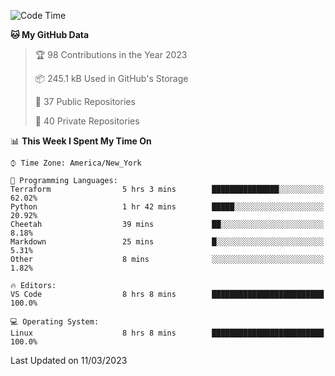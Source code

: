 <!--START_SECTION:waka-->
![Code Time](http://img.shields.io/badge/Code%20Time-139%20hrs%2038%20mins-blue)

**🐱 My GitHub Data** 

> 🏆 98 Contributions in the Year 2023
 > 
> 📦 245.1 kB Used in GitHub's Storage 
 > 
> 📜 37 Public Repositories 
 > 
> 🔑 40 Private Repositories  
 > 
📊 **This Week I Spent My Time On** 

```text
⌚︎ Time Zone: America/New_York

💬 Programming Languages: 
Terraform                5 hrs 3 mins        ███████████████░░░░░░░░░░   62.02% 
Python                   1 hr 42 mins        █████░░░░░░░░░░░░░░░░░░░░   20.92% 
Cheetah                  39 mins             ██░░░░░░░░░░░░░░░░░░░░░░░   8.18% 
Markdown                 25 mins             █░░░░░░░░░░░░░░░░░░░░░░░░   5.31% 
Other                    8 mins              ░░░░░░░░░░░░░░░░░░░░░░░░░   1.82%

🔥 Editors: 
VS Code                  8 hrs 8 mins        █████████████████████████   100.0%

💻 Operating System: 
Linux                    8 hrs 8 mins        █████████████████████████   100.0%

```


 Last Updated on 11/03/2023
<!--END_SECTION:waka-->